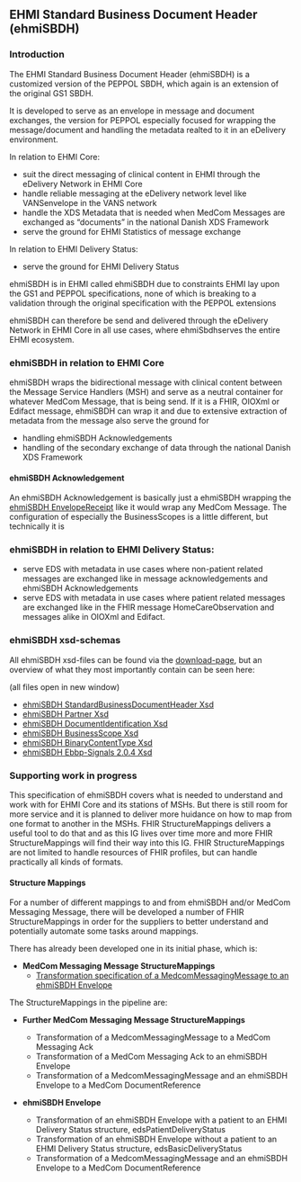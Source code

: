 ## EHMI Standard Business Document Header (ehmiSBDH)

### Introduction

The EHMI Standard Business Document Header (ehmiSBDH) is a customized version of the PEPPOL SBDH, which again is an extension of the original GS1 SBDH.

It is developed to serve as an envelope in message and document exchanges, the version for PEPPOL especially focused for wrapping the message/document and handling the metadata realted to it in an eDelivery environment.

In relation to EHMI Core:
- suit the direct messaging of clinical content in EHMI through the eDelivery Network in EHMI Core
- handle reliable messaging at the eDelivery network level like VANSenvelope in the VANS network
- handle the XDS Metadata that is needed when MedCom Messages are exchanged as “documents” in the national Danish XDS Framework
- serve the ground for EHMI Statistics of message exchange

In relation to EHMI Delivery Status:
- serve the ground for EHMI Delivery Status

ehmiSBDH is in EHMI called ehmiSBDH due to constraints EHMI lay upon the GS1 and PEPPOL specifications, none of which is breaking to a validation through the original specification with the PEPPOL extensions

ehmiSBDH can therefore be send and delivered through the eDelivery Network in EHMI Core in all use cases, where ehmiSbdhserves the entire EHMI ecosystem.

### ehmiSBDH in relation to EHMI Core

ehmiSBDH wraps the bidirectional message with clinical content between the Message Service Handlers (MSH) and serve as a neutral container for whatever MedCom Message, that is being send. If it is a FHIR, OIOXml or Edifact message, ehmiSBDH can wrap it and due to extensive extraction of metadata from the message also serve the ground for 
- handling ehmiSBDH Acknowledgements
- handling of the secondary exchange of data through the national Danish XDS Framework

#### ehmiSBDH Acknowledgement

An ehmiSBDH Acknowledgement is basically just a ehmiSBDH wrapping the [ehmiSBDH EnvelopeReceipt](ehmiSBDHEnvelopeReceipt.html) like it would wrap any MedCom Message. The configuration of especially the BusinessScopes is a little different, but technically it is 

### ehmiSBDH in relation to EHMI Delivery Status:

- serve EDS with metadata in use cases where non-patient related messages are exchanged like in message acknowledgements and ehmiSBDH Acknowledgements
- serve EDS with metadata in use cases where patient related messages are exchanged like in the FHIR message HomeCareObservation and messages alike in OIOXml and Edifact. 

### ehmiSBDH xsd-schemas

<!-- br -->

All ehmiSBDH xsd-files can be found via the [download-page](downloads.html), but an overview of what they most importantly contain can be seen here:

(all files open in new window)
<!-- br -->

- <a href="ehmiSBDH_StandardBusinessDocumentHeader.xsd.html" target="_blank">ehmiSBDH StandardBusinessDocumentHeader Xsd</a>
- <a href="ehmiSBDH_Partner.xsd.html" target="_blank">ehmiSBDH Partner Xsd</a>
- <a href="ehmiSBDH_DocumentIdentification.xsd.html" target="_blank">ehmiSBDH DocumentIdentification Xsd</a>
- <a href="ehmiSBDH_BusinessScope.xsd.html" target="_blank">ehmiSBDH BusinessScope Xsd</a>
- <a href="ehmiSBDH_EDN-Business-Message-Envelope-1.2.xsd.html" target="_blank">ehmiSBDH BinaryContentType Xsd</a>
- <a href="ehmiSBDH_ebbp-signals-2.0.4.xsd.html" target="_blank">ehmiSBDH Ebbp-Signals 2.0.4 Xsd</a>

<!-- br -->

### Supporting work in progress

This specification of ehmiSBDH covers what is needed to understand and work with for EHMI Core and its stations of MSHs.
But there is still room for more service and it is planned to deliver more huidance on how to map from one format to another in the MSHs. 
FHIR StructureMappings delivers a useful tool to do that and as this IG lives over time more and more FHIR StructureMappings will find their way into this IG.
FHIR StructureMappings are not limited to handle resources of FHIR profiles, but can handle practically all kinds of formats.

#### Structure Mappings

For a number of different mappings to and from ehmiSBDH and/or MedCom Messaging Message, there will be developed a number of FHIR StructureMappings in order for the suppliers to better understand and potentially automate some tasks around mappings.

There has already been developed one in its initial phase, which is:

- **MedCom Messaging Message StructureMappings**
  - [Transformation specification of a MedcomMessagingMessage to an ehmiSBDH Envelope](MedComMessagingMessage2ehmiSbdh-transform.html)

The StructureMappings in the pipeline are:

- **Further MedCom Messaging Message StructureMappings**
  - Transformation of a MedcomMessagingMessage to a MedCom Messaging Ack
  - Transformation of a MedCom Messaging Ack to an ehmiSBDH Envelope
  - Transformation of a MedcomMessagingMessage and an ehmiSBDH Envelope to a MedCom DocumentReference

- **ehmiSBDH Envelope**
  - Transformation of an ehmiSBDH Envelope with a patient to an EHMI Delivery Status structure, edsPatientDeliveryStatus
  - Transformation of an ehmiSBDH Envelope without a patient to an EHMI Delivery Status structure, edsBasicDeliveryStatus
  - Transformation of a MedcomMessagingMessage and an ehmiSBDH Envelope to a MedCom DocumentReference

